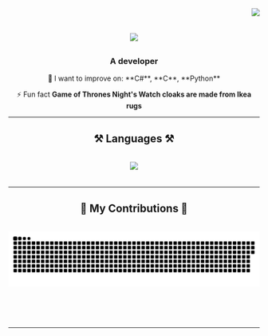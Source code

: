 <img align="right" src="https://visitor-badge.laobi.icu/badge?page_id=Yabek9000.Yabek9000" />

<h1 align="center">
    <img src="https://readme-typing-svg.herokuapp.com/?font=Righteous&size=35&center=true&vCenter=true&width=500&height=70&duration=4000&lines=Yabek9000;" />
</h1>

<h3 align="center">A developer</h3>

<div align="center">
 🌱 I want to improve on: **C#**, **C**, **Python**

⚡ Fun fact **Game of Thrones Night's Watch cloaks are made from Ikea rugs**

 </div>
 

 <hr/>
 
<h2 align="center">⚒️ Languages ⚒️</h2>
<br/>
<div align="center">
    <img src="https://skillicons.dev/icons?i=python,c,cs" /><br>
</div>

<br/>
<hr/>

<div align="center">
  <h2>🐍 My Contributions 🐍</h2>
  <br>
  <img alt="snake eating my contributions" src="https://raw.githubusercontent.com/Yabek9000/Yabek9000/output/github-contribution-grid-snake.svg" />
  
  <br/><br/><br/>
</div>

<hr/>
